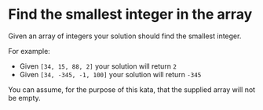 # Find the smallest integer in the array

Given an array of integers your solution should find the smallest integer.

For example:

* Given `[34, 15, 88, 2]` your solution will return `2`
* Given `[34, -345, -1, 100]` your solution will return `-345`

You can assume, for the purpose of this kata, that the supplied array will not
be empty.
